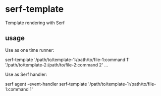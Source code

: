 # serf-template
Template rendering with Serf

## usage

Use as one time runner:

serf-template '/path/to/template-1:/path/to/file-1:command 1' '/path/to/template-2:/path/to/file-2:command 2' ...

Use as Serf handler:

serf agent -event-handler serf-template '/path/to/template-1:/path/to/file-1:command 1'
